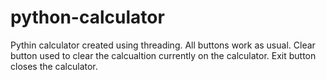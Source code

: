# python-calculator
Pythin calculator created using threading.
All buttons work as usual.
Clear button used to clear the calcualtion currently on the calculator.
Exit button closes the calculator.
